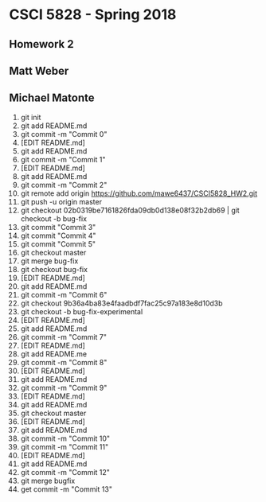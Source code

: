 # CSCI 5828 - Spring 2018
## Homework 2
## Matt Weber
## Michael Matonte

1. git init<br>
2. git add README.md<br>
3. git commit -m "Commit 0"<br>
4. [EDIT README.md]<br>
5. git add README.md<br>
6. git commit -m "Commit 1"<br>
7. [EDIT README.md]<br>
8. git add README.md<br>
9. git commit -m "Commit 2"<br>
10. git remote add origin https://github.com/mawe6437/CSCI5828_HW2.git <br>
11. git push -u origin master <br>
12. git checkout  02b0319be7161826fda09db0d138e08f32b2db69 | git checkout -b bug-fix <br>
13. git commit "Commit 3"<br>
14. git commit "Commit 4"<br>
15. git commit "Commit 5" <br>
16. git checkout master<br>
17. git merge bug-fix<br>
18. git checkout bug-fix<br>
19. [EDIT README.md]<br>
20. git add README.md<br>
21. git commit -m "Commit 6"<br>
22. git checkout 9b36a4ba83e4faadbdf7fac25c97a183e8d10d3b<br>
23. git checkout -b bug-fix-experimental<br>
24. [EDIT README.md]<br>
25. git add README.md<br>
26. git commit -m "Commit 7"<br>
27. [EDIT README.md]<br>
28. git add README.me<br>
29. git commit -m "Commit 8"<br>
30. [EDIT README.md]<br>
31. git add README.md<br>
32. git commit -m "Commit 9"<br>
33. [EDIT README.md]<br>
34. git add README.md<br>
35. git checkout master<br>
36. [EDIT README.md]<br>
37. git add README.md<br>
38. git commit -m "Commit 10"<br>
39. git commit -m "Commit 11"<br>
40. [EDIT README.md]<br>
41. git add README.md<br>
42. git commit -m "Commit 12"<br>
43. git merge bugfix<br>
44. get commit -m "Commit 13"<br>
